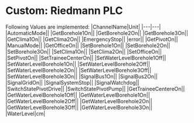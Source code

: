 # Custom: Riedmann PLC


Following Values are implemented:
|ChannelName|Unit|
|---|---|
|AutomaticMode||
|GetBorehole1On||
|GetBorehole2On||
|GetBorehole3On||
|GetClima1On||
|GetClima2On||
|EmergencyStop||
|error||
|GetPivotOn||
|ManualMode||
|GetOfficeOn||
|SetBorehole1On||
|SetBorehole2On||
|SetBorehole3On||
|SetClima1On||
|SetClima2On||
|SetOfficeOn||
|SetPivotOn||
|SetTraineeCenterOn||
|SetWaterLevelBorehole1Off||
|SetWaterLevelBorehole1On||
|SetWaterLevelBorehole2Off||
|SetWaterLevelBorehole2On||
|SetWaterLevelBorehole3Off||
|SetWaterLevelBorehole3On||
|SignalBus1On||
|SignalBus2On||
|SignalGridOn||
|SignalSystemStop||
|SignalWatchdog||
|SwitchStatePivotDrive||
|SwitchStatePivotPump||
|GetTraineeCentereOn||
|GetWaterLevelBorehole1Off||
|GetWaterLevelBorehole1On||
|GetWaterLevelBorehole2Off||
|GetWaterLevelBorehole2On||
|GetWaterLevelBorehole3Off||
|GetWaterLevelBorehole3On||
|WaterLevel|cm|
